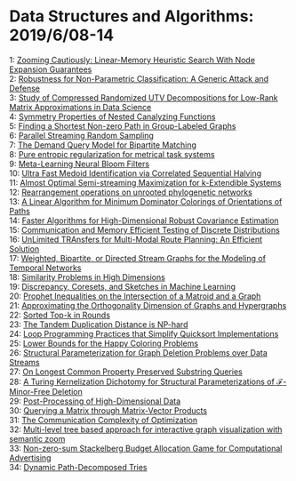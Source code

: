 # Data Structures and Algorithms: 2019/6/08-14  
1: [Zooming Cautiously: Linear-Memory Heuristic Search With Node Expansion  Guarantees](https://doi.org/10.48550/arXiv.1906.03242)  
2: [Robustness for Non-Parametric Classification: A Generic Attack and  Defense](https://doi.org/10.48550/arXiv.1906.03310)  
3: [Study of Compressed Randomized UTV Decompositions for Low-Rank Matrix  Approximations in Data Science](https://doi.org/10.48550/arXiv.1906.04572)  
4: [Symmetry Properties of Nested Canalyzing Functions](https://doi.org/10.48550/arXiv.1906.03752)  
5: [Finding a Shortest Non-zero Path in Group-Labeled Graphs](https://doi.org/10.48550/arXiv.1906.04062)  
6: [Parallel Streaming Random Sampling](https://doi.org/10.48550/arXiv.1906.04120)  
7: [The Demand Query Model for Bipartite Matching](https://doi.org/10.48550/arXiv.1906.04213)  
8: [Pure entropic regularization for metrical task systems](https://doi.org/10.48550/arXiv.1906.04270)  
9: [Meta-Learning Neural Bloom Filters](https://doi.org/10.48550/arXiv.1906.04304)  
10: [Ultra Fast Medoid Identification via Correlated Sequential Halving](https://doi.org/10.48550/arXiv.1906.04356)  
11: [Almost Optimal Semi-streaming Maximization for k-Extendible Systems](https://doi.org/10.48550/arXiv.1906.04449)  
12: [Rearrangement operations on unrooted phylogenetic networks](https://doi.org/10.48550/arXiv.1906.04468)  
13: [A Linear Algorithm for Minimum Dominator Colorings of Orientations of  Paths](https://doi.org/10.48550/arXiv.1906.04523)  
14: [Faster Algorithms for High-Dimensional Robust Covariance Estimation](https://doi.org/10.48550/arXiv.1906.04661)  
15: [Communication and Memory Efficient Testing of Discrete Distributions](https://doi.org/10.48550/arXiv.1906.04709)  
16: [UnLimited TRAnsfers for Multi-Modal Route Planning: An Efficient  Solution](https://doi.org/10.48550/arXiv.1906.04832)  
17: [Weighted, Bipartite, or Directed Stream Graphs for the Modeling of  Temporal Networks](https://doi.org/10.48550/arXiv.1906.04840)  
18: [Similarity Problems in High Dimensions](https://doi.org/10.48550/arXiv.1906.04842)  
19: [Discrepancy, Coresets, and Sketches in Machine Learning](https://doi.org/10.48550/arXiv.1906.04845)  
20: [Prophet Inequalities on the Intersection of a Matroid and a Graph](https://doi.org/10.48550/arXiv.1906.04899)  
21: [Approximating the Orthogonality Dimension of Graphs and Hypergraphs](https://doi.org/10.48550/arXiv.1906.05005)  
22: [Sorted Top-k in Rounds](https://doi.org/10.48550/arXiv.1906.05208)  
23: [The Tandem Duplication Distance is NP-hard](https://doi.org/10.48550/arXiv.1906.05266)  
24: [Loop Programming Practices that Simplify Quicksort Implementations](https://doi.org/10.48550/arXiv.1906.05384)  
25: [Lower Bounds for the Happy Coloring Problems](https://doi.org/10.48550/arXiv.1906.05422)  
26: [Structural Parameterization for Graph Deletion Problems over Data  Streams](https://doi.org/10.48550/arXiv.1906.05458)  
27: [On Longest Common Property Preserved Substring Queries](https://doi.org/10.48550/arXiv.1906.05486)  
28: [A Turing Kernelization Dichotomy for Structural Parameterizations of  $\mathcal{F}$-Minor-Free Deletion](https://doi.org/10.48550/arXiv.1906.05565)  
29: [Post-Processing of High-Dimensional Data](https://doi.org/10.48550/arXiv.1906.05669)  
30: [Querying a Matrix through Matrix-Vector Products](https://doi.org/10.48550/arXiv.1906.05736)  
31: [The Communication Complexity of Optimization](https://doi.org/10.48550/arXiv.1906.05832)  
32: [Multi-level tree based approach for interactive graph visualization with  semantic zoom](https://doi.org/10.48550/arXiv.1906.05996)  
33: [Non-zero-sum Stackelberg Budget Allocation Game for Computational  Advertising](https://doi.org/10.48550/arXiv.1906.05998)  
34: [Dynamic Path-Decomposed Tries](https://doi.org/10.48550/arXiv.1906.06015)  